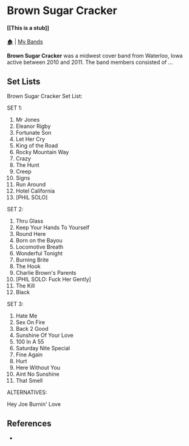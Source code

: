 # Brown Sugar Cracker

####  [[This is a stub]]

[🏚️](../README.md) | [My Bands](/my-bands/index.md)

**Brown Sugar Cracker** was a midwest cover band from Waterloo, Iowa active between 2010 and 2011. The band members consisted of ...


## Set Lists

Brown Sugar Cracker Set List:

SET 1:

1. Mr Jones
2. Eleanor Rigby
3. Fortunate Son
4. Let Her Cry
5. King of the Road
6. Rocky Mountain Way
7. Crazy
8. The Hunt
9. Creep
10. Signs
11. Run Around
12. Hotel California
13. [PHIL SOLO]

SET 2:

1. Thru Glass
2. Keep Your Hands To Yourself
3. Round Here
4. Born on the Bayou
5. Locomotive Breath
6. Wonderful Tonight
7. Burning Brite
8. The Hook
9. Charlie Brown's Parents
10. [PHIL SOLO: Fuck Her Gently]
11. The Kill
12. Black

SET 3:

1. Hate Me
2. Sex On Fire
3. Back 2 Good
4. Sunshine Of Your Love
5. 100 In A 55
6. Saturday Nite Special
7. Fine Again
8. Hurt
9. Here Without You
10. Aint No Sunshine
11. That Smell

ALTERNATIVES:

Hey Joe
Burnin' Love

## References

- 